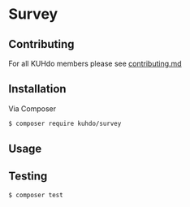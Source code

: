 # Survey

## Contributing

For all KUHdo members please see [contributing.md](contributing.md)

## Installation

Via Composer

```bash
$ composer require kuhdo/survey
```

## Usage

## Testing

```bash
$ composer test
```
